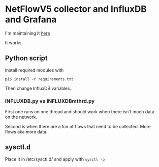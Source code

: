 # NetFlowV5 collector and InfluxDB and Grafana

I'm maintaining it [here](https://tea.shupogaki.org/YuruC3/OPNsense-NetFlow-export)

It works.

## Python script
Install required modules with 
```
pip install -r requirements.txt
```

Then change InfluxDB variables.

### INFLUXDB.py vs INFLUXDBmthrd.py
First one runs on one thread and should work when there isn't much data on the network.

Second is when there are a ton of flows that need to be collected. More flows aka more data.

## sysctl.d
Place it in /etc/sysctl.d/ and apply with ```sysctl -p```

